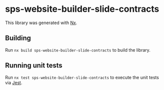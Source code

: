 # sps-website-builder-slide-contracts

This library was generated with [Nx](https://nx.dev).

## Building

Run `nx build sps-website-builder-slide-contracts` to build the library.

## Running unit tests

Run `nx test sps-website-builder-slide-contracts` to execute the unit tests via [Jest](https://jestjs.io).
